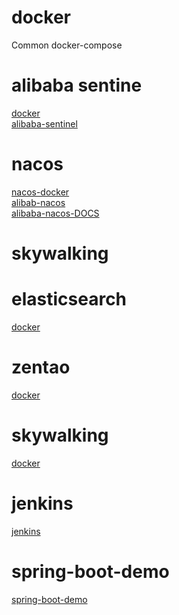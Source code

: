 # docker
Common docker-compose

# alibaba sentine 
[docker](https://github.com/hb0730/docker/tree/master/sentinel)<br>
[alibaba-sentinel](https://github.com/alibaba/Sentinel) <br>
# nacos 
[nacos-docker](https://github.com/hb0730/docker/tree/master/nacos) <br>
[alibab-nacos](https://github.com/nacos-group/nacos-docker) <br>
[alibaba-nacos-DOCS](https://nacos.io/en-us/index.html) <br>
# skywalking

# elasticsearch
[docker](https://github.com/hb0730/docker/tree/master/elasticsearch)

# zentao
[docker](https://github.com/hb0730/docker/tree/master/zentao)

# skywalking
[docker](https://github.com/hb0730/docker/tree/master/skywalking) 

# jenkins
[jenkins](https://github.com/hb0730/docker/tree/master/jenkins)

# spring-boot-demo
[spring-boot-demo](https://github.com/hb0730/docker/tree/master/spring-boot-demo)